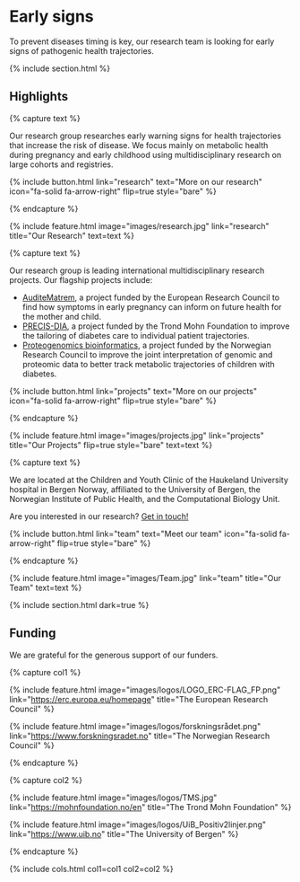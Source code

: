 ---
---

# Early signs

To prevent diseases timing is key, our research team is looking for early signs of pathogenic health trajectories.

{% include section.html %}

## Highlights

{% capture text %}

Our research group researches early warning signs for health trajectories that increase the risk of disease. We focus mainly on metabolic health during pregnancy and early childhood using multidisciplinary research on large cohorts and registries.

{%
  include button.html
  link="research"
  text="More on our research"
  icon="fa-solid fa-arrow-right"
  flip=true
  style="bare"
%}

{% endcapture %}

{%
  include feature.html
  image="images/research.jpg"
  link="research"
  title="Our Research"
  text=text
%}

{% capture text %}

Our research group is leading international multidisciplinary research projects. Our flagship projects include:
- [AuditeMatrem](https://cordis.europa.eu/project/id/101171420), a project funded by the European Research Council to find how symptoms in early pregnancy can inform on future health for the mother and child.
- [PRECIS-DIA](https://mohnfoundation.no/en/https-mohnfoundation-no-en-thematic-initiatives-womens-health/diabetes-precision-medicine), a project funded by the Trond Mohn Foundation to improve the tailoring of diabetes care to individual patient trajectories.
- [Proteogenomics bioinformatics](https://prosjektbanken.forskningsradet.no/project/FORISS/301178), a project funded by the Norwegian Research Council to improve the joint interpretation of genomic and proteomic data to better track metabolic trajectories of children with diabetes.


{%
  include button.html
  link="projects"
  text="More on our projects"
  icon="fa-solid fa-arrow-right"
  flip=true
  style="bare"
%}

{% endcapture %}

{%
  include feature.html
  image="images/projects.jpg"
  link="projects"
  title="Our Projects"
  flip=true
  style="bare"
  text=text
%}

{% capture text %}

We are located at the Children and Youth Clinic of the Haukeland University hospital in Bergen Norway, affiliated to the University of Bergen, the Norwegian Institute of Public Health, and the Computational Biology Unit.

Are you interested in our research? [Get in touch!](mailto:marc.vaudel@uib.no)

{%
  include button.html
  link="team"
  text="Meet our team"
  icon="fa-solid fa-arrow-right"
  flip=true
  style="bare"
%}

{% endcapture %}

{%
  include feature.html
  image="images/Team.jpg"
  link="team"
  title="Our Team"
  text=text
%}


{% include section.html dark=true %}

## Funding

We are grateful for the generous support of our funders.

{% capture col1 %}

{%
  include feature.html
  image="images/logos/LOGO_ERC-FLAG_FP.png"
  link="https://erc.europa.eu/homepage"
  title="The European Research Council"
%}

{%
  include feature.html
  image="images/logos/forskningsrådet.png"
  link="https://www.forskningsradet.no"
  title="The Norwegian Research Council"
%}

{% endcapture %}

{% capture col2 %}

{%
  include feature.html
  image="images/logos/TMS.jpg"
  link="https://mohnfoundation.no/en"
  title="The Trond Mohn Foundation"
%}

{%
  include feature.html
  image="images/logos/UiB_Positiv2linjer.png"
  link="https://www.uib.no"
  title="The University of Bergen"
%}

{% endcapture %}

{% include cols.html col1=col1 col2=col2 %}
